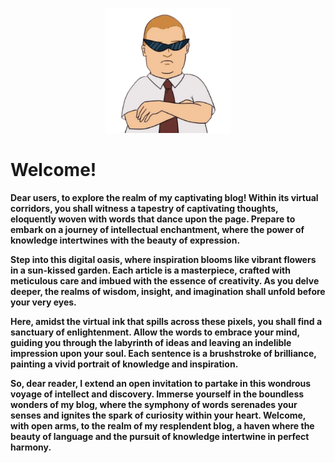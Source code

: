 <p align="center">
    <img width="200" src="_media/logo.png" alt="logo">
</p>

# Welcome!

**Dear users, to explore the realm of my captivating blog! Within its virtual corridors, you shall witness a tapestry of captivating thoughts, eloquently woven with words that dance upon the page. Prepare to embark on a journey of intellectual enchantment, where the power of knowledge intertwines with the beauty of expression.**

**Step into this digital oasis, where inspiration blooms like vibrant flowers in a sun-kissed garden. Each article is a masterpiece, crafted with meticulous care and imbued with the essence of creativity. As you delve deeper, the realms of wisdom, insight, and imagination shall unfold before your very eyes.**

**Here, amidst the virtual ink that spills across these pixels, you shall find a sanctuary of enlightenment. Allow the words to embrace your mind, guiding you through the labyrinth of ideas and leaving an indelible impression upon your soul. Each sentence is a brushstroke of brilliance, painting a vivid portrait of knowledge and inspiration.**

**So, dear reader, I extend an open invitation to partake in this wondrous voyage of intellect and discovery. Immerse yourself in the boundless wonders of my blog, where the symphony of words serenades your senses and ignites the spark of curiosity within your heart. Welcome, with open arms, to the realm of my resplendent blog, a haven where the beauty of language and the pursuit of knowledge intertwine in perfect harmony.**
